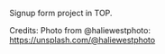 Signup form project in TOP.

Credits:
Photo from @haliewestphoto: 
https://unsplash.com/@haliewestphoto
